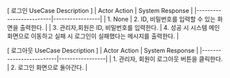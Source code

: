 [ 로그인 UseCase Description ]
| Actor Action | System Response |
|-------------------------|-----------------|
| 1. None | 2. ID, 비밀번호를 입력할 수 있는 화면을 출력한다. |
| 3. 관리자,회원은 ID, 비밀번호를 입력한다. | 4. 성공 시 시스템 메인화면으로 이동하고 실패 시 로그인이 실패했다는 메시지를 출력한다. |

[ 로그아웃 UseCase Description ]
| Actor Action | System Response |
|-------------------------|-----------------|
| 1. 관리자, 회원이 로그아웃 버튼을 클릭한다. | 2. 로그인 화면으로 돌아간다. |
